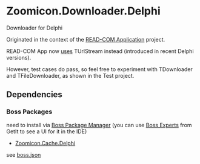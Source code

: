 # Zoomicon.Downloader.Delphi
Downloader for Delphi

Originated in the context of the [READ-COM Application](https://github.com/Zoomicon/READCOM_App) project.

READ-COM App now [uses](https://github.com/Zoomicon/READCOM_App/blob/fa841b5a1b99a9ce46bda70c754378d58539892d/App/Views/READCOM.Views.Main.pas#L1167) TUrlStream instead (introduced in recent Delphi versions).

However, test cases do pass, so feel free to experiment with TDownloader and TFileDownloader, as shown in the Test project.

## Dependencies

### Boss Packages
need to install via [Boss Package Manager](https://github.com/HashLoad/boss/releases/latest) (you can use [Boss Experts](https://getitnow.embarcadero.com/boss-experts/) from GetIt to see a UI for it in the IDE)
* [Zoomicon.Cache.Delphi](https://github.com/Zoomicon/Zoomicon.Cache.Delphi)

see [boss.json](https://github.com/Zoomicon/Zoomicon.Downloader.Delphi/blob/master/boss.json)